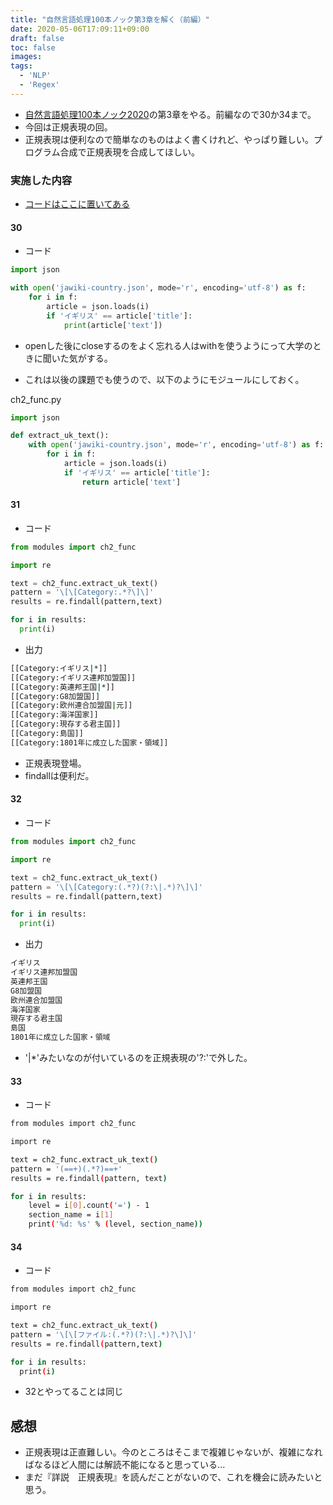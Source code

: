 ```yaml
---
title: "自然言語処理100本ノック第3章を解く（前編）"
date: 2020-05-06T17:09:11+09:00
draft: false
toc: false
images:
tags: 
  - 'NLP'
  - 'Regex'
---
```


 * [自然言語処理100本ノック2020](https://nlp100.github.io/ja/)の第3章をやる。前編なので30か34まで。
 * 今回は正規表現の回。
 * 正規表現は便利なので簡単なのものはよく書くけれど、やっぱり難しい。プログラム合成で正規表現を合成してほしい。

### 実施した内容
* [コードはここに置いてある](https://github.com/takumi34/nlp_100)
#### 30
* コード
```py
import json

with open('jawiki-country.json', mode='r', encoding='utf-8') as f:
    for i in f:
        article = json.loads(i)
        if 'イギリス' == article['title']:
            print(article['text'])
```

* openした後にcloseするのをよく忘れる人はwithを使うようにって大学のときに聞いた気がする。


* これは以後の課題でも使うので、以下のようにモジュールにしておく。


ch2_func.py
```py
import json

def extract_uk_text():
    with open('jawiki-country.json', mode='r', encoding='utf-8') as f:
        for i in f:
            article = json.loads(i)
            if 'イギリス' == article['title']:
                return article['text']
```

#### 31
* コード
```py
from modules import ch2_func

import re

text = ch2_func.extract_uk_text()
pattern = '\[\[Category:.*?\]\]'
results = re.findall(pattern,text)

for i in results:
  print(i)
```

* 出力
```bash
[[Category:イギリス|*]]
[[Category:イギリス連邦加盟国]]
[[Category:英連邦王国|*]]
[[Category:G8加盟国]]
[[Category:欧州連合加盟国|元]]
[[Category:海洋国家]]
[[Category:現存する君主国]]
[[Category:島国]]
[[Category:1801年に成立した国家・領域]]
```

* 正規表現登場。
* findallは便利だ。

#### 32
* コード
```py
from modules import ch2_func

import re

text = ch2_func.extract_uk_text()
pattern = '\[\[Category:(.*?)(?:\|.*)?\]\]'
results = re.findall(pattern,text)

for i in results:
  print(i)
```
* 出力
```bash
イギリス
イギリス連邦加盟国
英連邦王国
G8加盟国
欧州連合加盟国
海洋国家
現存する君主国
島国
1801年に成立した国家・領域
```

* '|*'みたいなのが付いているのを正規表現の'?:'で外した。

#### 33
* コード
```sh
from modules import ch2_func

import re

text = ch2_func.extract_uk_text()
pattern = '(==+)(.*?)==+'
results = re.findall(pattern, text)

for i in results:
    level = i[0].count('=') - 1
    section_name = i[1]
    print('%d: %s' % (level, section_name))
```

#### 34
* コード
```sh
from modules import ch2_func

import re

text = ch2_func.extract_uk_text()
pattern = '\[\[ファイル:(.*?)(?:\|.*)?\]\]'
results = re.findall(pattern,text)

for i in results:
  print(i)
```
* 32とやってることは同じ

## 感想

* 正規表現は正直難しい。今のところはそこまで複雑じゃないが、複雑になればなるほど人間には解読不能になると思っている...
* まだ『詳説　正規表現』を読んだことがないので、これを機会に読みたいと思う。